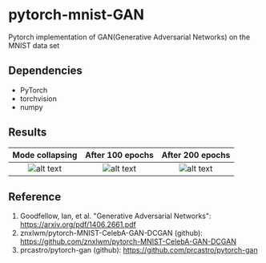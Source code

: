 # pytorch-mnist-GAN
Pytorch implementation of GAN(Generative Adversarial Networks) on the MNIST data set

## Dependencies
- PyTorch
- torchvision
- numpy

## Results
|  <center> Mode collapsing </center> |  <center>After 100 epochs</center> |  <center>After 200 epochs</center> |
|:--------:|:--------:|:--------:|
|![alt text](https://github.com/lyeoni/pytorch-mnist-GAN/blob/master/samples/not-trained_.png) | ![alt text](https://github.com/lyeoni/pytorch-mnist-GAN/blob/master/samples/sample1_.png) |![alt text](https://github.com/lyeoni/pytorch-mnist-GAN/blob/master/samples/sample2_.png)|

## Reference
1. Goodfellow, Ian, et al. "Generative Adversarial Networks": 
https://arxiv.org/pdf/1406.2661.pdf
2. znxlwm/pytorch-MNIST-CelebA-GAN-DCGAN (github): 
https://github.com/znxlwm/pytorch-MNIST-CelebA-GAN-DCGAN
3. prcastro/pytorch-gan (github): 
https://github.com/prcastro/pytorch-gan
